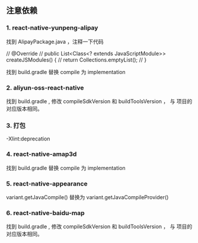 ## 注意依赖

### 1. react-native-yunpeng-alipay

找到 AlipayPackage.java ，注释一下代码

// @Override
// public List<Class<? extends JavaScriptModule>> createJSModules() {
//     return Collections.emptyList();
// }

找到 build.gradle 替换 compile 为 implementation

### 2. aliyun-oss-react-native

找到 build.gradle , 修改 compileSdkVersion 和 buildToolsVersion ， 与 项目的对应版本相同。

### 3. 打包

-Xlint:deprecation

### 4. react-native-amap3d

找到 build.gradle
替换 compile 为 implementation

### 5. react-native-appearance

variant.getJavaCompile() 替换为 variant.getJavaCompileProvider()

### 6. react-native-baidu-map

找到 build.gradle , 修改 compileSdkVersion 和 buildToolsVersion ， 与 项目的对应版本相同。
